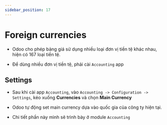 ```yaml
---
sidebar_position: 17
---
```


# Foreign currencies

- Odoo cho phép bảng giá sử dụng nhiều loại đơn vị tiền tệ khác nhau, hiện có 167 loại tiền tệ.

- Để dùng nhiều đơn vị tiền tệ, phải cài `Accounting` app

## Settings

- Sau khi cài app `Accounting`, vào `Accounting -> Configuration -> Settings`, kéo xuống **Currencies** và chọn **Main Currency**

- Odoo tự động set main currency dựa vào quốc gia của công ty hiện tại.

- Chi tiết phần này mình sẽ trình bày ở module `Accounting`
